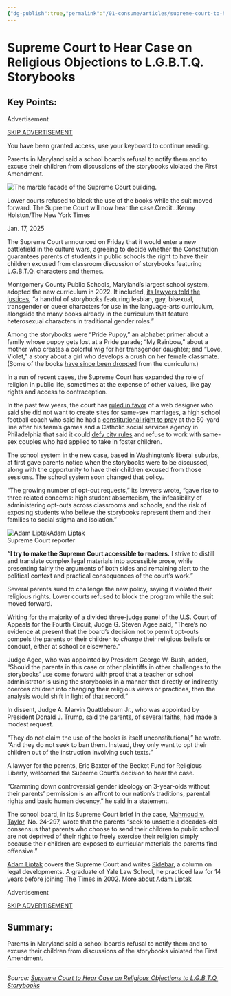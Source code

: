 ```yaml
---
{"dg-publish":true,"permalink":"/01-consume/articles/supreme-court-to-hear-case-on-religious-objections-to-l-g-b-t-q-storybooks/","title":"Supreme Court to Hear Case on Religious Objections to L.G.B.T.Q. Storybooks","tags":["first-amendment","lgbtq"]}
---
```



# Supreme Court to Hear Case on Religious Objections to L.G.B.T.Q. Storybooks

## Key Points:
Advertisement

[SKIP ADVERTISEMENT](https://www.nytimes.com/2025-01-17/us/#after-top)

You have been granted access, use your keyboard to continue reading.

Parents in Maryland said a school board’s refusal to notify them and to excuse their children from discussions of the storybooks violated the First Amendment.

![The marble facade of the Supreme Court building.](https://static01.nyt.com/images/2025-01-17/multimedia/17dc-scotus-school-1-qvcg/17dc-scotus-school-1-qvcg-articleLarge.jpg?quality=75&auto=webp&disable=upscale)

Lower courts refused to block the use of the books while the suit moved forward. The Supreme Court will now hear the case.Credit...Kenny Holston/The New York Times

Jan. 17, 2025

The Supreme Court announced on Friday that it would enter a new battlefield in the culture wars, agreeing to decide whether the Constitution guarantees parents of students in public schools the right to have their children excused from classroom discussion of storybooks featuring L.G.B.T.Q. characters and themes.

Montgomery County Public Schools, Maryland’s largest school system, adopted the new curriculum in 2022. It included, [its lawyers told the justices](https://www.supremecourt.gov/DocketPDF/24/24-297/335502/20241218150621210_24-297%20-%20Mahmoud%20v.%20Taylor%20-%20Brief%20in%20Opposition.pdf), “a handful of storybooks featuring lesbian, gay, bisexual, transgender or queer characters for use in the language-arts curriculum, alongside the many books already in the curriculum that feature heterosexual characters in traditional gender roles.”

Among the storybooks were “Pride Puppy,” an alphabet primer about a family whose puppy gets lost at a Pride parade; “My Rainbow,” about a mother who creates a colorful wig for her transgender daughter; and “Love, Violet,” a story about a girl who develops a crush on her female classmate. (Some of the books [have since been dropped](https://www.washingtonpost.com/education/2024-10-23/montgomery-schools-opt-out-storybooks/) from the curriculum.)

In a run of recent cases, the Supreme Court has expanded the role of religion in public life, sometimes at the expense of other values, like gay rights and access to contraception.

In the past few years, the court has [ruled in favor](https://www.nytimes.com/2023-06-30/us/supreme-court-same-sex-marriage.html) of a web designer who said she did not want to create sites for same-sex marriages, a high school football coach who said he had a [constitutional right to pray](https://www.nytimes.com/2022-06-27/us/politics/supreme-court-coach-prayers.html) at the 50-yard line after his team’s games and a Catholic social services agency in Philadelphia that said it could [defy city rules](https://www.nytimes.com/2021-06-17/us/supreme-court-gay-rights-foster-care.html) and refuse to work with same-sex couples who had applied to take in foster children.

The school system in the new case, based in Washington’s liberal suburbs, at first gave parents notice when the storybooks were to be discussed, along with the opportunity to have their children excused from those sessions. The school system soon changed that policy.

“The growing number of opt-out requests,” its lawyers wrote, “gave rise to three related concerns: high student absenteeism, the infeasibility of administering opt-outs across classrooms and schools, and the risk of exposing students who believe the storybooks represent them and their families to social stigma and isolation.”

![Adam Liptak](https://static01.nyt.com/images/2018-07-13/multimedia/author-adam-liptak/author-adam-liptak-thumbLarge-v4.png)Adam Liptak  
Supreme Court reporter

**“I try to make the Supreme Court accessible to readers.** I strive to distill and translate complex legal materials into accessible prose, while presenting fairly the arguments of both sides and remaining alert to the political context and practical consequences of the court’s work.”

Several parents sued to challenge the new policy, saying it violated their religious rights. Lower courts refused to block the program while the suit moved forward.

Writing for the majority of a divided three-judge panel of the U.S. Court of Appeals for the Fourth Circuit, Judge G. Steven Agee said, “There’s no evidence at present that the board’s decision not to permit opt-outs compels the parents or their children to *change* their religious beliefs or conduct, either at school or elsewhere.”

Judge Agee, who was appointed by President George W. Bush, added, “Should the parents in this case or other plaintiffs in other challenges to the storybooks’ use come forward with proof that a teacher or school administrator is using the storybooks in a manner that directly or indirectly coerces children into changing their religious views or practices, then the analysis would shift in light of that record.”

In dissent, Judge A. Marvin Quattlebaum Jr., who was appointed by President Donald J. Trump, said the parents, of several faiths, had made a modest request.

“They do not claim the use of the books is itself unconstitutional,” he wrote. “And they do not seek to ban them. Instead, they only want to opt their children out of the instruction involving such texts.”

A lawyer for the parents, Eric Baxter of the Becket Fund for Religious Liberty, welcomed the Supreme Court’s decision to hear the case.

“Cramming down controversial gender ideology on 3-year-olds without their parents’ permission is an affront to our nation’s traditions, parental rights and basic human decency,” he said in a statement.

The school board, in its Supreme Court brief in the case, [Mahmoud v. Taylor](https://www.supremecourt.gov/docket/docketfiles/html/public/24-297.html), No. 24-297, wrote that the parents “seek to unsettle a decades-old consensus that parents who choose to send their children to public school are not deprived of their right to freely exercise their religion simply because their children are exposed to curricular materials the parents find offensive.”

[Adam Liptak](https://www.nytimes.com/by/adam-liptak) covers the Supreme Court and writes [Sidebar,](https://www.nytimes.com/column/sidebar) a column on legal developments. A graduate of Yale Law School, he practiced law for 14 years before joining The Times in 2002. [More about Adam Liptak](https://www.nytimes.com/by/adam-liptak)

Advertisement

[SKIP ADVERTISEMENT](https://www.nytimes.com/2025-01-17/us/#after-bottom)

## Summary:
Parents in Maryland said a school board’s refusal to notify them and to excuse their children from discussions of the storybooks violated the First Amendment.

---

*Source: [Supreme Court to Hear Case on Religious Objections to L.G.B.T.Q. Storybooks](https://www.nytimes.com/2025-01-17/us/supreme-court-lgbtq-school-books.html)*
